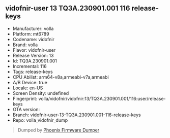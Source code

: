 ## vidofnir-user 13 TQ3A.230901.001 116 release-keys
- Manufacturer: volla
- Platform: mt6789
- Codename: vidofnir
- Brand: volla
- Flavor: vidofnir-user
- Release Version: 13
- Id: TQ3A.230901.001
- Incremental: 116
- Tags: release-keys
- CPU Abilist: arm64-v8a,armeabi-v7a,armeabi
- A/B Device: true
- Locale: en-US
- Screen Density: undefined
- Fingerprint: volla/vidofnir/vidofnir:13/TQ3A.230901.001/116:user/release-keys
- OTA version: 
- Branch: vidofnir-user-13-TQ3A.230901.001-116-release-keys
- Repo: volla_vidofnir_dump


>Dumped by [Phoenix Firmware Dumper](https://github.com/DroidDumps/phoenix_firmware_dumper)
